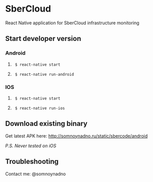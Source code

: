 # SberCloud

React Native application for SberCloud infrastructure monitoring

## Start developer version

### Android

1. ``` $ react-native start```

2. ``` $ react-native run-android```

### IOS

1. ``` $ react-native start```

2. ``` $ react-native run-ios```

## Download existing binary

Get latest APK here: http://somnoynadno.ru/static/sbercode/android

*P.S. Never tested on iOS*

## Troubleshooting

Contact me: @somnoynadno
